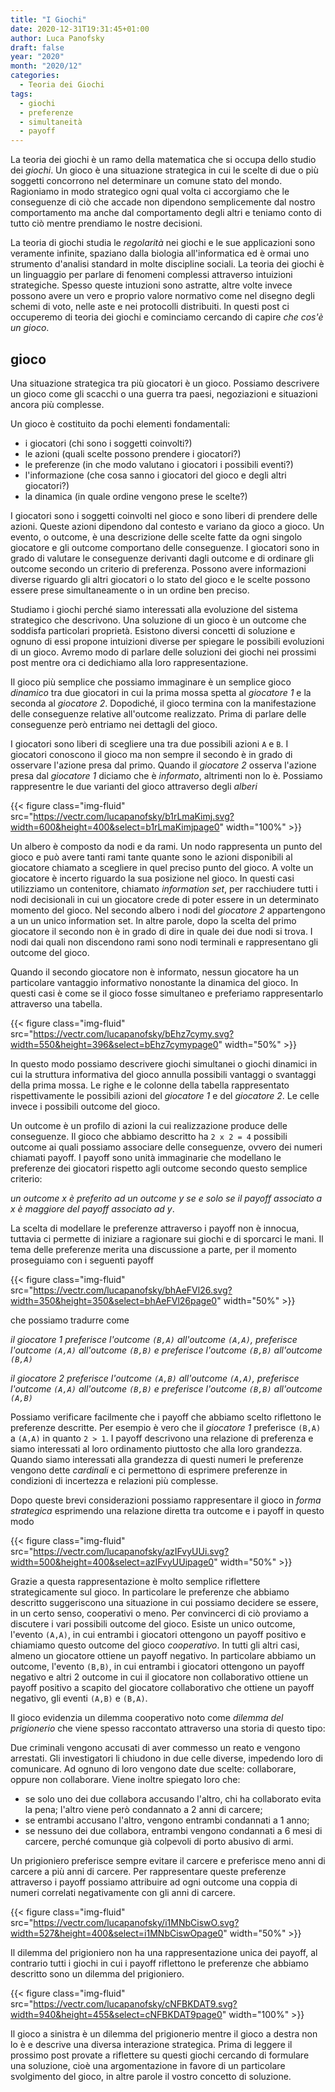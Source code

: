```yaml
---
title: "I Giochi"
date: 2020-12-31T19:31:45+01:00
author: Luca Panofsky
draft: false
year: "2020"
month: "2020/12"
categories:
  - Teoria dei Giochi
tags:
  - giochi
  - preferenze
  - simultaneità
  - payoff
---
```


La teoria dei giochi è un ramo della matematica che si occupa dello studio dei _giochi_. Un gioco è una situazione strategica in cui le scelte di due o più soggetti concorrono nel determinare un comune stato del mondo.
Ragioniamo in modo strategico ogni qual volta ci accorgiamo che le conseguenze di ciò che accade non dipendono semplicemente dal nostro comportamento ma anche dal comportamento degli altri e teniamo conto di tutto ciò mentre prendiamo le nostre decisioni.

La teoria di giochi studia le _regolarità_ nei giochi e le sue applicazioni sono veramente infinite, spaziano dalla biologia all'informatica ed è ormai uno strumento d'analisi standard in molte discipline sociali. La teoria dei giochi è un linguaggio per parlare di fenomeni complessi attraverso intuizioni strategiche. Spesso queste intuzioni sono astratte, altre volte invece possono avere un vero e proprio valore normativo come nel disegno degli schemi di voto, nelle aste e nei protocolli distribuiti. In questi post ci occuperemo di teoria dei giochi e cominciamo cercando di capire *che cos'è un gioco*.

## gioco

Una situazione strategica tra più giocatori è un gioco. Possiamo descrivere un gioco come gli scacchi o una guerra tra paesi, negoziazioni e situazioni ancora più complesse.

Un gioco è costituito da pochi elementi fondamentali:
- i giocatori (chi sono i soggetti coinvolti?)
- le azioni (quali scelte possono prendere i giocatori?)
- le preferenze (in che modo valutano i giocatori i possibili eventi?)
- l'informazione (che cosa sanno i giocatori del gioco e degli altri giocatori?)
- la dinamica (in quale ordine vengono prese le scelte?)

I giocatori sono i soggetti coinvolti nel gioco e sono liberi di prendere delle azioni. Queste azioni dipendono dal contesto e variano da gioco a gioco. Un evento, o outcome, è una descrizione delle scelte fatte da ogni singolo giocatore e gli outcome comportano delle conseguenze. I giocatori sono in grado di valutare le conseguenze derivanti dagli outcome e di ordinare gli outcome secondo un criterio di preferenza. Possono avere informazioni diverse riguardo gli altri giocatori o lo stato del gioco e le scelte possono essere prese simultaneamente o in un ordine ben preciso.

Studiamo i giochi perché siamo interessati alla evoluzione del sistema strategico che descrivono. Una soluzione di un gioco è un outcome che soddisfa particolari proprietà. Esistono diversi concetti di soluzione e ognuno di essi propone intuizioni diverse per spiegare le possibili evoluzioni di un gioco. Avremo modo di parlare delle soluzioni dei giochi nei prossimi post mentre ora ci dedichiamo alla loro rappresentazione.

Il gioco più semplice che possiamo immaginare è un semplice gioco *dinamico* tra due giocatori in cui la prima mossa spetta al *giocatore 1* e la seconda al *giocatore 2*. Dopodiché, il gioco termina con la manifestazione delle conseguenze relative all'outcome realizzato. Prima di parlare delle conseguenze però entriamo nei dettagli del gioco.

I giocatori sono liberi di scegliere una tra due possibili azioni `A` e `B`. I giocatori conoscono il gioco ma non sempre il secondo è in grado di osservare l'azione presa dal primo. Quando il *giocatore 2* osserva l'azione presa dal *giocatore 1* diciamo che è *informato*, altrimenti non lo è. Possiamo rappresentre le due varianti del gioco attraverso degli *alberi*

{{< figure class="img-fluid" src="https://vectr.com/lucapanofsky/b1rLmaKimj.svg?width=600&height=400&select=b1rLmaKimjpage0"
width="100%" >}}

 Un albero è composto da nodi e da rami. Un nodo rappresenta un punto del gioco e può avere tanti rami tante quante sono le azioni disponibili al giocatore chiamato a scegliere in quel preciso punto del gioco. A volte un giocatore è incerto riguardo la sua posizione nel gioco. In questi casi utilizziamo un contenitore, chiamato *information set*, per racchiudere tutti i nodi decisionali in cui un giocatore crede di poter essere in un determinato momento del gioco. Nel secondo albero i nodi del *giocatore 2* appartengono a un un unico information set. In altre parole, dopo la scelta del primo giocatore il secondo non è in grado di dire in quale dei due nodi si trova. I nodi dai quali non discendono rami sono nodi terminali e rappresentano gli outcome del gioco.

Quando il secondo giocatore non è informato, nessun giocatore ha un particolare vantaggio informativo nonostante la dinamica del gioco. In questi casi è come se il gioco fosse simultaneo e preferiamo rappresentarlo attraverso una tabella.

{{< figure class="img-fluid" src="https://vectr.com/lucapanofsky/bEhz7cymy.svg?width=550&height=396&select=bEhz7cymypage0" width="50%" >}}

In questo modo possiamo descrivere giochi simultanei o giochi dinamici in cui la struttura informativa del gioco annulla possibili vantaggi o svantaggi della prima mossa. Le righe e le colonne della tabella rappresentato rispettivamente le possibili azioni del *giocatore 1* e del *giocatore 2*. Le celle invece i possibili outcome del gioco.

Un outcome è un profilo di azioni la cui realizzazione produce delle conseguenze. Il gioco che abbiamo descritto ha `2 x 2 = 4` possibili outcome ai quali possiamo associare delle conseguenze, ovvero dei numeri chiamati payoff. I payoff sono unità immaginarie che modellano le preferenze dei giocatori rispetto agli outcome secondo questo semplice criterio:

*un outcome x è preferito ad un outcome y se e solo se il payoff associato a x è maggiore del payoff associato ad y*.

La scelta di modellare le preferenze attraverso i payoff non è innocua, tuttavia ci permette di iniziare a ragionare sui giochi e di sporcarci le mani. Il tema delle preferenze merita una discussione a parte, per il momento proseguiamo con i seguenti payoff

{{< figure class="img-fluid" src="https://vectr.com/lucapanofsky/bhAeFVl26.svg?width=350&height=350&select=bhAeFVl26page0" width="50%" >}}

che possiamo tradurre come

*il giocatore 1 preferisce l'outcome `(B,A)` all'outcome `(A,A)`, preferisce l'outcome `(A,A)` all'outcome `(B,B)` e preferisce l'outcome `(B,B)` all'outcome `(B,A)`*

*il giocatore 2 preferisce l'outcome `(A,B)` all'outcome `(A,A)`, preferisce l'outcome `(A,A)` all'outcome `(B,B)` e preferisce l'outcome `(B,B)` all'outcome `(A,B)`*

Possiamo verificare facilmente che i payoff che abbiamo scelto riflettono le preferenze descritte. Per esempio è vero che il *giocatore 1* preferisce `(B,A)` a `(A,A)` in quanto `2 > 1`. I payoff descrivono una relazione di preferenza e siamo interessati al loro ordinamento piuttosto che alla loro grandezza. Quando siamo interessati alla grandezza di questi numeri le preferenze vengono dette *cardinali* e ci permettono di esprimere preferenze in condizioni di incertezza e relazioni più complesse.

Dopo queste brevi considerazioni possiamo rappresentare il gioco in *forma strategica* esprimendo una relazione diretta tra outcome e i payoff in questo modo

{{< figure class="img-fluid" src="https://vectr.com/lucapanofsky/azIFvyUUi.svg?width=500&height=400&select=azIFvyUUipage0" width="50%" >}}

Grazie a questa rappresentazione è molto semplice riflettere strategicamente sul gioco. In particolare le preferenze che abbiamo descritto suggeriscono una situazione in cui possiamo decidere se essere, in un certo senso, cooperativi o meno. Per convincerci di ciò proviamo a discutere i vari possibili outcome del gioco. Esiste un unico outcome, l'evento `(A,A)`, in cui entrambi i giocatori ottengono un payoff positivo e chiamiamo questo outcome del gioco *cooperativo*. In tutti gli altri casi, almeno un giocatore ottiene un payoff negativo. In particolare abbiamo un outcome, l'evento `(B,B)`, in cui entrambi i giocatori ottengono un payoff negativo e altri 2 outcome in cui il giocatore non collaborativo ottiene un payoff positivo a scapito del giocatore collaborativo che ottiene un payoff negativo, gli eventi `(A,B)` e `(B,A)`.

Il gioco evidenzia un dilemma cooperativo noto come *dilemma del prigionerio* che viene spesso raccontato attraverso una storia di questo tipo:

Due criminali vengono accusati di aver commesso un reato e vengono arrestati. Gli investigatori li chiudono in due celle diverse, impedendo loro di comunicare. Ad ognuno di loro vengono date due scelte: collaborare, oppure non collaborare. Viene inoltre spiegato loro che:
- se solo uno dei due collabora accusando l'altro, chi ha collaborato evita la pena; l'altro viene però condannato a 2 anni di carcere;
- se entrambi accusano l'altro, vengono entrambi condannati a 1 anno;
- se nessuno dei due collabora, entrambi vengono condannati a 6 mesi di carcere, perché comunque già colpevoli di porto abusivo di armi.

Un prigioniero preferisce sempre evitare il carcere e preferisce meno anni di carcere a più anni di carcere. Per rappresentare queste preferenze attraverso i payoff possiamo attribuire ad ogni outcome una coppia di numeri correlati negativamente con gli anni di carcere.

{{< figure class="img-fluid" src="https://vectr.com/lucapanofsky/i1MNbCiswO.svg?width=527&height=400&select=i1MNbCiswOpage0" width="50%" >}}

Il dilemma del prigioniero non ha una rappresentazione unica dei payoff, al contrario tutti i giochi in cui i payoff riflettono le preferenze che abbiamo descritto sono un dilemma del prigioniero.

{{< figure class="img-fluid" src="https://vectr.com/lucapanofsky/cNFBKDAT9.svg?width=940&height=455&select=cNFBKDAT9page0" width="100%" >}}

Il gioco a sinistra è un dilemma del prigionerio mentre il gioco a destra non lo è e descrive una diversa interazione strategica.
Prima di leggere il prossimo post provate a riflettere su questi giochi cercando di formulare una soluzione, cioè una argomentazione in favore di un particolare svolgimento del gioco, in altre parole il vostro concetto di soluzione.
